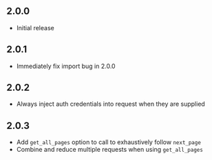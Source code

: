 ## 2.0.0

- Initial release

## 2.0.1

- Immediately fix import bug in 2.0.0

## 2.0.2

- Always inject auth credentials into request when they are supplied

## 2.0.3

- Add `get_all_pages` option to call to exhaustively follow `next_page`
- Combine and reduce multiple requests when using `get_all_pages`

